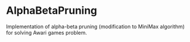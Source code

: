 # AlphaBetaPruning
Implementation of alpha-beta pruning (modification to MiniMax algorithm) for solving Awari games problem.

